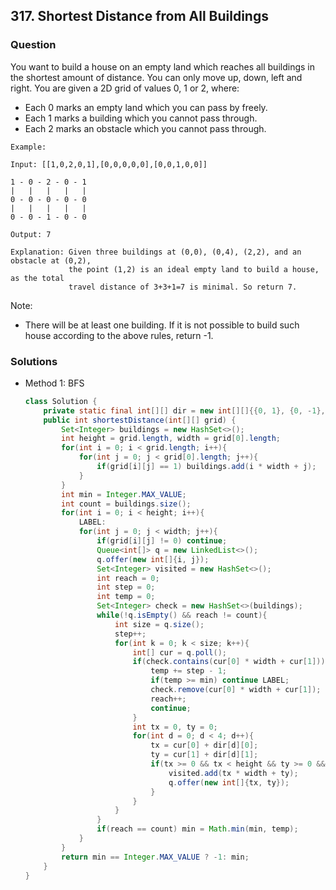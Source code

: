 ## 317. Shortest Distance from All Buildings

### Question
You want to build a house on an empty land which reaches all buildings in the shortest amount of distance. You can only move up, down, left and right. You are given a 2D grid of values 0, 1 or 2, where:

* Each 0 marks an empty land which you can pass by freely.
* Each 1 marks a building which you cannot pass through.
* Each 2 marks an obstacle which you cannot pass through.

```
Example:

Input: [[1,0,2,0,1],[0,0,0,0,0],[0,0,1,0,0]]

1 - 0 - 2 - 0 - 1
|   |   |   |   |
0 - 0 - 0 - 0 - 0
|   |   |   |   |
0 - 0 - 1 - 0 - 0

Output: 7 

Explanation: Given three buildings at (0,0), (0,4), (2,2), and an obstacle at (0,2),
             the point (1,2) is an ideal empty land to build a house, as the total 
             travel distance of 3+3+1=7 is minimal. So return 7.
```

Note:
* There will be at least one building. If it is not possible to build such house according to the above rules, return -1.



### Solutions
* Method 1: BFS
    ```Java
    class Solution {
        private static final int[][] dir = new int[][]{{0, 1}, {0, -1}, {1, 0}, {-1, 0}};
        public int shortestDistance(int[][] grid) {
            Set<Integer> buildings = new HashSet<>();
            int height = grid.length, width = grid[0].length;
            for(int i = 0; i < grid.length; i++){
                for(int j = 0; j < grid[0].length; j++){
                    if(grid[i][j] == 1) buildings.add(i * width + j);
                }
            }
            int min = Integer.MAX_VALUE;
            int count = buildings.size();
            for(int i = 0; i < height; i++){
                LABEL:
                for(int j = 0; j < width; j++){
                    if(grid[i][j] != 0) continue;
                    Queue<int[]> q = new LinkedList<>();
                    q.offer(new int[]{i, j});
                    Set<Integer> visited = new HashSet<>();
                    int reach = 0;
                    int step = 0;
                    int temp = 0;
                    Set<Integer> check = new HashSet<>(buildings);
                    while(!q.isEmpty() && reach != count){
                        int size = q.size();
                        step++;
                        for(int k = 0; k < size; k++){
                            int[] cur = q.poll();
                            if(check.contains(cur[0] * width + cur[1])){
                                temp += step - 1;
                                if(temp >= min) continue LABEL;
                                check.remove(cur[0] * width + cur[1]);
                                reach++;
                                continue;
                            }
                            int tx = 0, ty = 0;
                            for(int d = 0; d < 4; d++){
                                tx = cur[0] + dir[d][0];
                                ty = cur[1] + dir[d][1];
                                if(tx >= 0 && tx < height && ty >= 0 && ty < width && !visited.contains(tx * width + ty) && grid[tx][ty] != 2){
                                    visited.add(tx * width + ty);
                                    q.offer(new int[]{tx, ty});
                                }
                            }
                        }
                    }
                    if(reach == count) min = Math.min(min, temp);
                }
            }
            return min == Integer.MAX_VALUE ? -1: min;
        }
    }
    ```
    